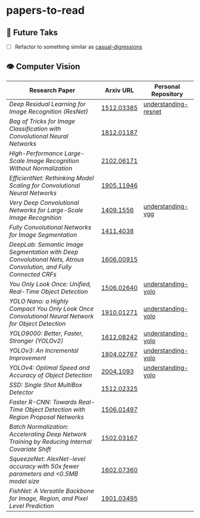 # papers-to-read

## 🔮 Future Taks

- [ ] Refactor to something similar as [casual-digressions](https://github.com/GokuMohandas/casual-digressions)

## 👁️ Computer Vision

| Research Paper | Arxiv URL | Personal Repository |
|----------------|-----------|---------------------|
| _Deep Residual Learning for Image Recognition (ResNet)_ | [1512.03385](https://arxiv.org/pdf/1512.03385.pdf) | [understanding-resnet](https://github.com/alvarobartt/understanding-resnet)
| _Bag of Tricks for Image Classification with Convolutional Neural Networks_ | [1812.01187](https://arxiv.org/pdf/1812.01187.pdf) |
| _High-Performance Large-Scale Image Recognition Without Normalization_ | [2102.06171](https://arxiv.org/pdf/2102.06171.pdf) |
| _EfficientNet: Rethinking Model Scaling for Convolutional Neural Networks_ | [1905.11946](https://arxiv.org/pdf/1905.11946.pdf) |
| _Very Deep Convolutional Networks for Large-Scale Image Recognition_ | [1409.1556](https://arxiv.org/pdf/1409.1556.pdf) | [understanding-vgg](https://github.com/alvarobartt/understanding-vgg)
| _Fully Convolutional Networks for Image Segmentation_ | [1411.4038](https://arxiv.org/pdf/1411.4038.pdf)| 
| _DeepLab: Semantic Image Segmentation with Deep Convolutional Nets, Atrous Convolution, and Fully Connected CRFs_ | [1606.00915](https://arxiv.org/pdf/1606.00915.pdf) | 
| _You Only Look Once: Unified, Real-Time Object Detection_ | [1506.02640](https://arxiv.org/pdf/1506.02640.pdf) | [understanding-yolo](https://github.com/alvarobartt/understanding-yolo)
| _YOLO Nano: a Highly Compact You Only Look Once Convolutional Neural Network for Object Detection_ | [1910.01271](https://arxiv.org/pdf/1910.01271.pdf) | [understanding-yolo](https://github.com/alvarobartt/understanding-yolo)
| _YOLO9000: Better, Faster, Stronger (YOLOv2)_ | [1612.08242](https://arxiv.org/pdf/1612.08242.pdf) | [understanding-yolo](https://github.com/alvarobartt/understanding-yolo)
| _YOLOv3: An Incremental Improvement_ | [1804.02767](https://arxiv.org/pdf/1804.02767.pdf) | [understanding-yolo](https://github.com/alvarobartt/understanding-yolo)
| _YOLOv4: Optimal Speed and Accuracy of Object Detection_ | [2004.1093](https://arxiv.org/pdf/2004.10934.pdf) | [understanding-yolo](https://github.com/alvarobartt/understanding-yolo)
| _SSD: Single Shot MultiBox Detector_ | [1512.02325](https://arxiv.org/pdf/1512.02325.pdf) |
| _Faster R-CNN: Towards Real-Time Object Detection with Region Proposal Networks_ | [1506.01497](https://arxiv.org/pdf/1506.01497.pdf) |
| _Batch Normalization: Accelerating Deep Network Training by Reducing Internal Covariate Shift_ | [1502.03167](https://arxiv.org/pdf/1502.03167.pdf) |
| _SqueezeNet: AlexNet-level accuracy with 50x fewer parameters and <0.5MB model size_ | [1602.07360](https://arxiv.org/pdf/1602.07360.pdf) |
| _FishNet: A Versatile Backbone for Image, Region, and Pixel Level Prediction_ | [1901.03495](https://arxiv.org/pdf/1901.03495.pdf) |
